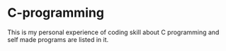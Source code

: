 # C-programming

This is my personal experience of coding skill about C programming and self made programs are listed in it.
